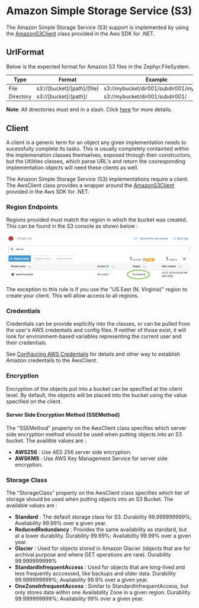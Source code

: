 # Amazon Simple Storage Service (S3)

The Amazon Simple Storage Service (S3) support is implemented by using the [AmazonS3Client](https://docs.aws.amazon.com/sdkfornet/v3/apidocs/items/S3/TS3Client.html) class provided in the Aws SDK for .NET.

## UrlFormat

Below is the expected format for Amazon S3 files in the Zephyr.FileSystem.

|Type|Format|Example
|----|------|-------
|File|s3://[bucket]/[path]/[file]|s3://mybucket/dir001/subdir001/myfile.txt
|Directory|s3://[bucket]/[path]/|s3://mybucket/dir001/subdir001/

**Note**: All directories must end in a slash.  Click [here](utilities.md#directory-vs-file-url) for more details.

## Client

A client is a generic term for an object any given implementation needs to sucessfully complete its tasks.   This is usually completely containted within the implemenation classes themselves, exposed through their constructors, but the Utilities classes, which parse URL's and return the cooresponding implementation objects will need these clients as well.

The Amazon Simple Storage Service (S3) implementations require a client.  The AwsClient class provides a wrapper around the [AmazonS3Client](https://docs.aws.amazon.com/sdkfornet/v3/apidocs/items/S3/TS3Client.html) provided in the Aws SDK for .NET.

### Region Endpoints

Regions provided must match the region in which the bucket was created.  This can be found in the S3 console as shown below :

![Amazon S3 Console](../img/filesystem-s3console-region.png)

The exception to this rule is if you use the "US East (N. Virginia)" region to create your client.  This will allow access to all regions.

### Credentials

Credentials can be provide explicitly into the classes, or can be pulled from the user's AWS credentails and config files.  If neither of those exist, it will look for environment-based variables representing the current user and their credentials.

See [Configuring AWS Credentails](https://docs.aws.amazon.com/sdk-for-net/v3/developer-guide/net-dg-config-creds.html) for details and other way to establish Amazon credentails to the AwsClient.

### Encryption

Encryption of the objects put into a bucket can be specified at the client level.  By default, the objects will be placed into the bucket using the value specified on the client.

#### Server Side Encryption Method (SSEMethod)

The "SSEMethod" property on the AwsClient class specifies which server side encryption method should be used when putting objects into an S3 bucket.  The availible values are :

* **AWS256** : Use AES 256 server side encryption.
* **AWSKMS** : Use AWS Key Management Service for server side encryption.

### Storage Class 

The "StorageClass" property on the AwsClient class specifies which tier of storage should be used when putting objects into an S3 Bucket.  The available values are : 

* **Standard** : The default storage class for S3.  Durability 99.999999999%; Availability 99.99% over a given year.
* **ReducedRedundancy** : Provides the same availability as standard, but at a lower durability.  Durability 99.99%; Availability 99.99% over a given year.
* **Glacier** : Used for objects stored in Amazon Glacier (objects that are for archival purpose and where GET operations are rare).  Durability 99.999999999%
* **StandardInfrequentAccess** : Used for objects that are long-lived and less frequently acccessed, like backups and older data.  Durability 99.999999999%; Availability 99.9% over a given year.
* **OneZoneInfrequentAccess** : Similar to StandardInfrequentAccess, but only stores data within one Availability Zone in a given region.  Durability 99.999999999%; Availability 99% over a given year.
